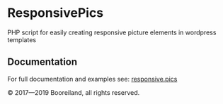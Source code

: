 # ResponsivePics
PHP script for easily creating responsive picture elements in wordpress templates

## Documentation
For full documentation and examples see: [responsive.pics](https://responsive.pics)

© 2017—2019 Booreiland, all rights reserved.